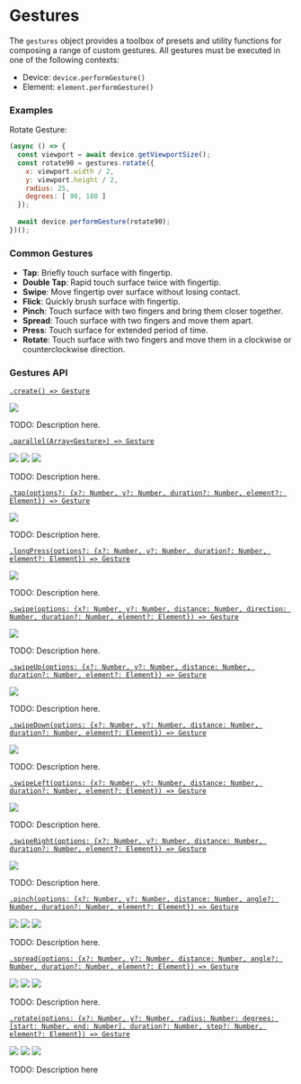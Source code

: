 # Gestures

The `gestures` object provides a toolbox of presets and utility functions for composing a range of custom gestures. All gestures must be executed in one of the following contexts:
- Device: `device.performGesture()`
- Element: `element.performGesture()`

### Examples

Rotate Gesture:

```javascript
(async () => {
  const viewport = await device.getViewportSize();
  const rotate90 = gestures.rotate({
    x: viewport.width / 2,
    y: viewport.height / 2,
    radius: 25,
    degrees: [ 90, 180 ]
  });
  
  await device.performGesture(rotate90);
})();
```

### Common Gestures

- **Tap**: Briefly touch surface with fingertip.
- **Double Tap**: Rapid touch surface twice with fingertip.
- **Swipe**: Move fingertip over surface without losing contact.
- **Flick**: Quickly brush surface with fingertip.
- **Pinch**: Touch surface with two fingers and bring them closer together.
- **Spread**: Touch surface with two fingers and move them apart.
- **Press**: Touch surface for extended period of time.
- **Rotate**: Touch surface with two fingers and move them in a clockwise or counterclockwise direction.

### Gestures API

[```.create() => Gesture```](./gestures/create.md)

<img src="https://img.shields.io/badge/Docs-TODO-red.svg" />

TODO: Description here.

[```.parallel(Array<Gesture>) => Gesture```](./gestures/parallel.md)

<img src="https://img.shields.io/badge/Dev-TODO-red.svg" /> <img src="https://img.shields.io/badge/Docs-TODO-red.svg" /> <img src="https://img.shields.io/badge/Tests-TODO-red.svg" />

TODO: Description here.

[```.tap(options?: {x?: Number, y?: Number, duration?: Number, element?: Element}) => Gesture```](./gestures/tap.md)

<img src="https://img.shields.io/badge/Docs-TODO-red.svg" />

TODO: Description here.

[```.longPress(options?: {x?: Number, y?: Number, duration?: Number, element?: Element}) => Gesture```](./gestures/longPress.md)

<img src="https://img.shields.io/badge/Docs-TODO-red.svg" />

TODO: Description here.

[```.swipe(options: {x?: Number, y?: Number, distance: Number, direction: Number, duration?: Number, element?: Element}) => Gesture```](./gestures/swipe.md)

<img src="https://img.shields.io/badge/Docs-TODO-red.svg" />

TODO: Description here.

[```.swipeUp(options: {x?: Number, y?: Number, distance: Number, duration?: Number, element?: Element}) => Gesture```](./gestures/swipeUp.md)

<img src="https://img.shields.io/badge/Docs-TODO-red.svg" />

TODO: Description here.

[```.swipeDown(options: {x?: Number, y?: Number, distance: Number, duration?: Number, element?: Element}) => Gesture```](./gestures/swipeDown.md)

<img src="https://img.shields.io/badge/Docs-TODO-red.svg" />

TODO: Description here.

[```.swipeLeft(options: {x?: Number, y?: Number, distance: Number, duration?: Number, element?: Element}) => Gesture```](./gestures/swipeLeft.md)

<img src="https://img.shields.io/badge/Docs-TODO-red.svg" />

TODO: Description here.

[```.swipeRight(options: {x?: Number, y?: Number, distance: Number, duration?: Number, element?: Element}) => Gesture```](./gestures/swipeRight.md)

<img src="https://img.shields.io/badge/Docs-TODO-red.svg" />

TODO: Description here.

[```.pinch(options: {x?: Number, y?: Number, distance: Number, angle?: Number, duration?: Number, element?: Element}) => Gesture```](./gestures/pinch.md)

<img src="https://img.shields.io/badge/Dev-TODO-red.svg" /> <img src="https://img.shields.io/badge/Docs-TODO-red.svg" /> <img src="https://img.shields.io/badge/Tests-TODO-red.svg" />

TODO: Description here.

[```.spread(options: {x?: Number, y?: Number, distance: Number, angle?: Number, duration?: Number, element?: Element}) => Gesture```](./gestures/spread.md)

<img src="https://img.shields.io/badge/Dev-TODO-red.svg" /> <img src="https://img.shields.io/badge/Docs-TODO-red.svg" /> <img src="https://img.shields.io/badge/Tests-TODO-red.svg" />

TODO: Description here.

[```.rotate(options: {x?: Number, y?: Number, radius: Number: degrees: [start: Number, end: Number], duration?: Number, step?: Number, element?: Element}) => Gesture```](./gestures/rotate.md)

<img src="https://img.shields.io/badge/Dev-TODO-red.svg" /> <img src="https://img.shields.io/badge/Docs-TODO-red.svg" /> <img src="https://img.shields.io/badge/Tests-TODO-red.svg" />

TODO: Description here
